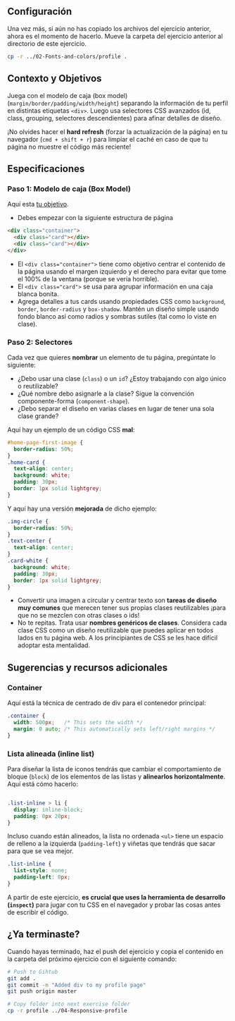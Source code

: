 ## Configuración

Una vez más, si aún no has copiado los archivos del ejercicio anterior, ahora es el momento de hacerlo. Mueve la carpeta del ejercicio anterior al directorio de este ejercicio.

```bash
cp -r ../02-Fonts-and-colors/profile .
```

## Contexto y Objetivos

Juega con el modelo de caja (box model) (`margin/border/padding/width/height`) separando la información de tu perfil en distintas etiquetas `<div>`. Luego usa selectores CSS avanzados (id, class, grouping, selectores descendientes) para afinar detalles de diseño.

¡No olvides hacer el **hard refresh** (forzar la actualización de la página) en tu navegador (`cmd + shift + r`) para limpiar el caché en caso de que tu página no muestre el código más reciente!

## Especificaciones

### Paso 1: Modelo de caja (Box Model)

Aquí esta [tu objetivo](https://lewagon.github.io/html-css-challenges/03-box-model-and-selectors/).

- Debes empezar con la siguiente estructura de página

```html
<div class="container">
  <div class="card"></div>
  <div class="card"></div>
</div>
```

- El `<div class="container">` tiene como objetivo centrar el contenido de la página usando el margen izquierdo y el derecho para evitar que tome el 100% de la ventana (porque se vería horrible).
- El  `<div class="card">` se usa para agrupar información en una caja blanca bonita.
- Agrega detalles a tus cards usando propiedades CSS como `background`, `border`, `border-radius` y `box-shadow`. Mantén un diseño simple usando fondo blanco así como radios y sombras sutiles (tal como lo viste en clase).

### Paso 2: Selectores

Cada vez que quieres **nombrar** un elemento de tu página, pregúntate lo siguiente:

- ¿Debo usar una clase (`class`) o un `id`? ¿Estoy trabajando con algo único o reutilizable?
- ¿Qué nombre debo asignarle a la clase? Sigue la convención componente-forma (`component-shape`).
- ¿Debo separar el diseño en varias clases en lugar de tener una sola clase grande?

Aquí hay un ejemplo de un código CSS **mal**:

```css
#home-page-first-image {
  border-radius: 50%;
}
.home-card {
  text-align: center;
  background: white;
  padding: 30px;
  border: 1px solid lightgrey;
}
```

Y aquí hay una versión **mejorada** de dicho ejemplo:

```css
.img-circle {
  border-radius: 50%;
}
.text-center {
  text-align: center;
}
.card-white {
  background: white;
  padding: 30px;
  border: 1px solid lightgrey;
}
```

- Convertir una imagen a circular y centrar texto son **tareas de diseño muy comunes** que merecen tener sus propias clases reutilizables ¡para que no se mezclen con otras clases o ids!
- No te repitas. Trata usar **nombres genéricos de clases**. Considera cada clase CSS como un diseño reutilizable que puedes aplicar en todos lados en tu página web. A los principiantes de CSS se les hace difícil adoptar esta mentalidad.

## Sugerencias y recursos adicionales

### Container

Aquí está la técnica de centrado de div para el contenedor principal:

```css
.container {
  width: 500px;   /* This sets the width */
  margin: 0 auto; /* This automatically sets left/right margins */
}
```
### Lista alineada (inline list)

Para diseñar la lista de iconos tendrás que cambiar el comportamiento de bloque (`block`) de los elementos de las listas y **alinearlos horizontalmente**. Aquí está cómo hacerlo:

```css

.list-inline > li {
  display: inline-block;
  padding: 0px 20px;
}
```

Incluso cuando están alineados, la lista no ordenada `<ul>` tiene un espacio de relleno a la izquierda (`padding-left`) y viñetas que tendrás que sacar para que se vea mejor.

```css
.list-inline {
  list-style: none;
  padding-left: 0px;
}
```

A partir de este ejercicio, **es crucial que uses la herramienta de desarrollo (`inspect`)** para jugar con tu CSS en el navegador y probar las cosas antes de escribir el código.

## ¿Ya terminaste?

Cuando hayas terminado, haz el push del ejercicio y copia el contenido en la carpeta del próximo ejercicio con el siguiente comando:

```bash
# Push to Gihtub
git add .
git commit -m "Added div to my profile page"
git push origin master

# Copy folder into next exercise folder
cp -r profile ../04-Responsive-profile
```
